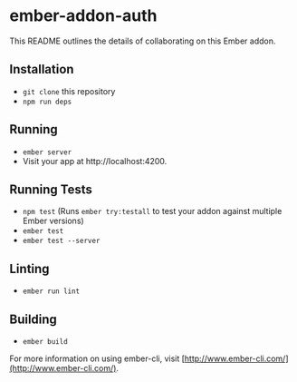 # ember-addon-auth

This README outlines the details of collaborating on this Ember addon.

## Installation

* `git clone` this repository
* `npm run deps`

## Running

* `ember server`
* Visit your app at http://localhost:4200.

## Running Tests

* `npm test` (Runs `ember try:testall` to test your addon against multiple Ember versions)
* `ember test`
* `ember test --server`

## Linting
* `ember run lint`

## Building

* `ember build`

For more information on using ember-cli, visit [http://www.ember-cli.com/](http://www.ember-cli.com/).
